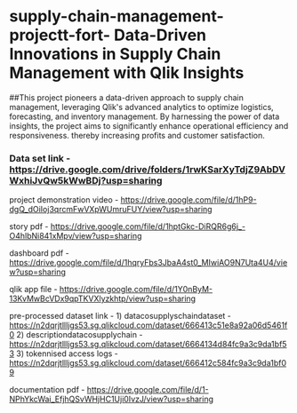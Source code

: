 # supply-chain-management-projectt-fort- Data-Driven Innovations in Supply Chain Management with Qlik Insights
##This project pioneers a data-driven approach to supply chain management, leveraging Qlik's advanced analytics to optimize logistics, forecasting, and inventory management. By harnessing the power of data insights, the project aims to significantly enhance operational efficiency and responsiveness. thereby increasing profits and customer satisfaction.


### Data set link - https://drive.google.com/drive/folders/1rwKSarXyTdjZ9AbDVWxhiJvQw5kWwBDj?usp=sharing

project demonstration video - https://drive.google.com/file/d/1hP9-dgQ_dOiIoj3qrcmFwVXpWUmruFUY/view?usp=sharing


story pdf  - https://drive.google.com/file/d/1hptGkc-DiRQR6g6j_-O4hlbNi841xMpv/view?usp=sharing

dashboard pdf - https://drive.google.com/file/d/1hqryFbs3JbaA4st0_MIwiAO9N7Uta4U4/view?usp=sharing

qlik app file - https://drive.google.com/file/d/1Y0nByM-13KvMwBcVDx9qpTKVXlyzkhtp/view?usp=sharing

pre-processed dataset link - 1) datacosupplyschaindataset - https://n2dqrjtllljgs53.sg.qlikcloud.com/dataset/666413c51e8a92a06d5461f0
                             2) descriptiondatacosupplychain - https://n2dqrjtllljgs53.sg.qlikcloud.com/dataset/6664134d84fc9a3c9da1bf53
                             3) tokennised access logs - https://n2dqrjtllljgs53.sg.qlikcloud.com/dataset/666412c584fc9a3c9da1bf09

documentation pdf -          https://drive.google.com/file/d/1-NPhYkcWai_EfjhQSvWHjHC1Uji0IvzJ/view?usp=sharing                   
